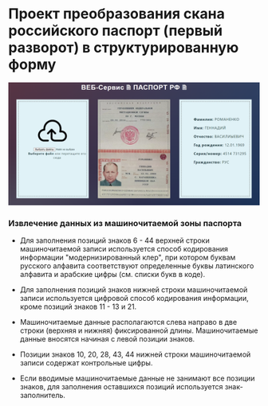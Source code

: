 # Проект преобразования скана российского паспорт (первый разворот) в структурированную форму

![Пример](/static/example.png)

### Извлечение данных из машиночитаемой зоны паспорта

* Для заполнения позиций знаков 6 - 44 верхней строки машиночитаемой записи используется способ 
кодирования информации "модернизированный клер", при котором буквам русского алфавита 
соответствуют определенные буквы латинского алфавита и арабские цифры (см. списки букв в коде).

* Для заполнения позиций знаков нижней строки машиночитаемой записи используется цифровой способ 
кодирования информации, кроме позиций знаков 11 - 13 и 21.

* Машиночитаемые данные располагаются слева направо в две строки (верхняя и нижняя) фиксированной длины. 
Машиночитаемые данные вносятся начиная с левой позиции знаков. 

* Позиции знаков 10, 20, 28, 43, 44 нижней строки машиночитаемой записи содержат контрольные цифры.

* Если вводимые машиночитаемые данные не занимают все позиции знаков, для заполнения оставшихся позиций 
используется знак-заполнитель.
